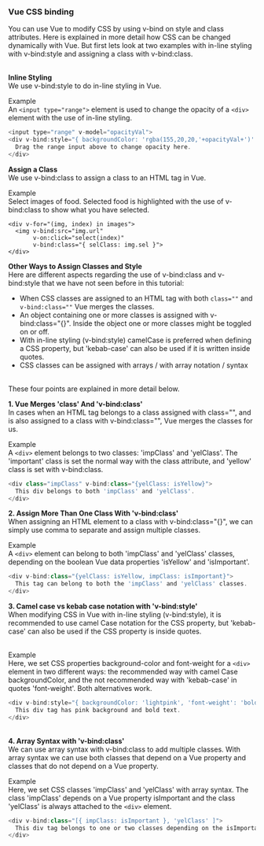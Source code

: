 ### Vue CSS binding 


You can use Vue to modify CSS by using v-bind on style and class attributes. Here is explained in more detail how CSS can be changed dynamically with Vue. But first lets look at two examples with in-line styling with v-bind:style and assigning a class with v-bind:class.

&nbsp;</br>
**Inline Styling**</br>
We use v-bind:style to do in-line styling in Vue.

Example</br>
An `<input type="range">` element is used to change the opacity of a `<div>` element with the use of in-line styling.

``` js
<input type="range" v-model="opacityVal">
<div v-bind:style="{ backgroundColor: 'rgba(155,20,20,'+opacityVal+')' }">
  Drag the range input above to change opacity here.
</div>
```

**Assign a Class**</br>
We use v-bind:class to assign a class to an HTML tag in Vue.

Example</br>
Select images of food. Selected food is highlighted with the use of v-bind:class to show what you have selected.

```
<div v-for="(img, index) in images">
  <img v-bind:src="img.url"
       v-on:click="select(index)"
       v-bind:class="{ selClass: img.sel }">
</div>
```

**Other Ways to Assign Classes and Style**<br>
Here are different aspects regarding the use of v-bind:class and v-bind:style that we have not seen before in this tutorial:

- When CSS classes are assigned to an HTML tag with both `class=""` and `v-bind:class=""` Vue merges the classes.
- An object containing one or more classes is assigned with v-bind:class="{}". Inside the object one or more classes might be toggled on or off.
- With in-line styling (v-bind:style) camelCase is preferred when defining a CSS property, but 'kebab-case' can also be used if it is written inside quotes.
- CSS classes can be assigned with arrays / with array notation / syntax

&nbsp;</br>
These four points are explained in more detail below.

**1. Vue Merges 'class' And 'v-bind:class'**<br>
In cases when an HTML tag belongs to a class assigned with class="", and is also assigned to a class with v-bind:class="", Vue merges the classes for us.

Example</br>
A `<div>` element belongs to two classes: 'impClass' and 'yelClass'. The 'important' class is set the normal way with the class attribute, and 'yellow' class is set with v-bind:class.

``` js
<div class="impClass" v-bind:class="{yelClass: isYellow}">
  This div belongs to both 'impClass' and 'yelClass'.
</div>
```

**2. Assign More Than One Class With 'v-bind:class'**<br>
When assigning an HTML element to a class with v-bind:class="{}", we can simply use comma to separate and assign multiple classes.

Example</br>
A `<div>` element can belong to both 'impClass' and 'yelClass' classes, depending on the boolean Vue data properties 'isYellow' and 'isImportant'.

``` js
<div v-bind:class="{yelClass: isYellow, impClass: isImportant}">
  This tag can belong to both the 'impClass' and 'yelClass' classes.
</div>
```

**3. Camel case vs kebab case notation with 'v-bind:style'**<br>
When modifying CSS in Vue with in-line styling (v-bind:style), it is recommended to use camel Case notation for the CSS property, but 'kebab-case' can also be used if the CSS property is inside quotes.

&nbsp;<br>
Example</br>
Here, we set CSS properties background-color and font-weight for a `<div>` element in two different ways: the recommended way with camel Case backgroundColor, and the not recommended way with 'kebab-case' in quotes 'font-weight'. Both alternatives work.

``` js
<div v-bind:style="{ backgroundColor: 'lightpink', 'font-weight': 'bolder' }">
  This div tag has pink background and bold text.
</div>
```

&nbsp;<br>
**4. Array Syntax with 'v-bind:class'**<br>
We can use array syntax with v-bind:class to add multiple classes. With array syntax we can use both classes that depend on a Vue property and classes that do not depend on a Vue property.

Example<br>
Here, we set CSS classes 'impClass' and 'yelClass' with array syntax. The class 'impClass' depends on a Vue property isImportant and the class 'yelClass' is always attached to the `<div>` element.

``` js
<div v-bind:class="[{ impClass: isImportant }, 'yelClass' ]">
  This div tag belongs to one or two classes depending on the isImportant property.
</div>
```
